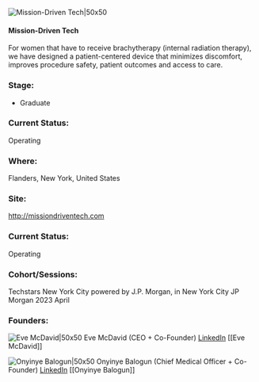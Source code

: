 

![Mission-Driven Tech|50x50](https://media.licdn.com/dms/image/C4E0BAQFQR7WVxcAepw/company-logo_200_200/0/1663268394251?e=1692835200&v=beta&t=qIQJ15zRngKSs7MBhHXc_jnyVJgWyYRYsYW8PVsOHzM)

#### Mission-Driven Tech
For women that have to receive brachytherapy (internal radiation therapy), we have designed a patient-centered device that minimizes discomfort, improves procedure safety, patient outcomes and access to care.

### Stage: 
 - Graduate 

### Current Status: 
Operating

### Where:
Flanders, New York, United States

### Site:
http://missiondriventech.com





### Current Status: 
Operating

### Cohort/Sessions: 
Techstars New York City powered by J.P. Morgan, in New York City JP Morgan 2023 April

### Founders: 

![Eve McDavid|50x50]() Eve McDavid (CEO + Co-Founder) [LinkedIn](https://) [[Eve McDavid]]

![Onyinye Balogun|50x50]() Onyinye Balogun (Chief Medical Officer + Co-Founder) [LinkedIn](https://linkedin.com/in/onyinye-balogun-md-ms-22b57283) [[Onyinye Balogun]]


